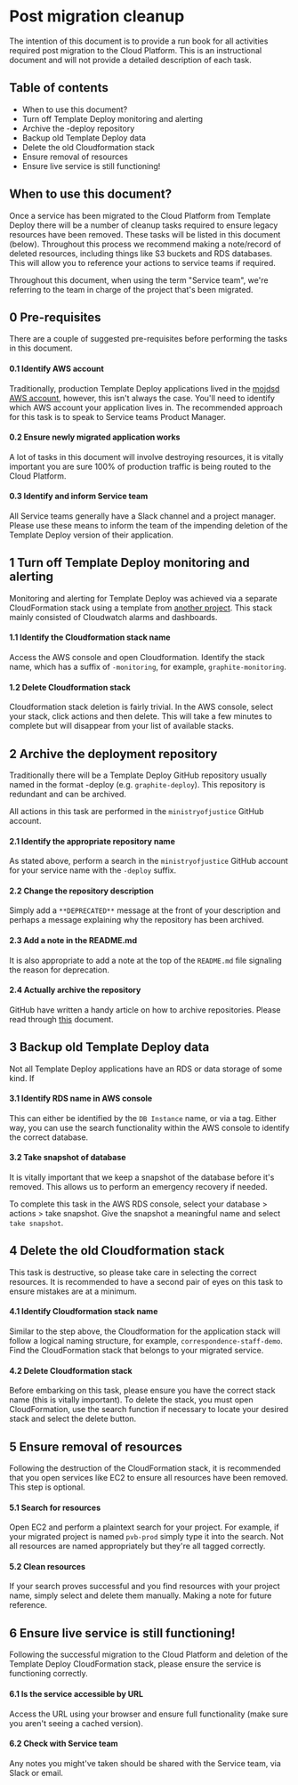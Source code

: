 # Post migration cleanup
The intention of this document is to provide a run book for all activities required post migration to the Cloud Platform. This is an instructional document and will not provide a detailed description of each task. 

## Table of contents
  - When to use this document?
  - Turn off Template Deploy monitoring and alerting
  - Archive the <service>-deploy repository
  - Backup old Template Deploy data
  - Delete the old Cloudformation stack
  - Ensure removal of resources
  - Ensure live service is still functioning!

## When to use this document?
Once a service has been migrated to the Cloud Platform from Template Deploy there will be a number of cleanup tasks required to ensure legacy resources have been removed. These tasks will be listed in this document (below). Throughout this process we recommend making a note/record of deleted resources, including things like S3 buckets and RDS databases. This will allow you to reference your actions to service teams if required.

Throughout this document, when using the term "Service team", we're referring to the team in charge of the project that's been migrated.

## 0 Pre-requisites
There are a couple of suggested pre-requisites before performing the tasks in this document.

#### 0.1 Identify AWS account
Traditionally, production Template Deploy applications lived in the [mojdsd AWS account](https://mojdsd.signin.aws.amazon.com/console), however, this isn't always the case. You'll need to identify which AWS account your application lives in. The recommended approach for this task is to speak to Service teams Product Manager.

#### 0.2 Ensure newly migrated application works
A lot of tasks in this document will involve destroying resources, it is vitally important you are sure 100% of production traffic is being routed to the Cloud Platform. 

#### 0.3 Identify and inform Service team
All Service teams generally have a Slack channel and a project manager. Please use these means to inform the team of the impending deletion of the Template Deploy version of their application. 

## 1 Turn off Template Deploy monitoring and alerting
Monitoring and alerting for Template Deploy was achieved via a separate CloudFormation stack using a template from [another project](https://github.com/ministryofjustice/MOJ-Service-Catalog/blob/master/submodules/cloudwatch-legacy-monitoring.template). This stack mainly consisted of Cloudwatch alarms and dashboards.

#### 1.1 Identify the Cloudformation stack name
Access the AWS console and open Cloudformation. Identify the stack name, which has a suffix of `-monitoring`, for example, `graphite-monitoring`.

#### 1.2 Delete Cloudformation stack
Cloudformation stack deletion is fairly trivial. In the AWS console, select your stack, click actions and then delete. This will take a few minutes to complete but will disappear from your list of available stacks. 

## 2 Archive the deployment repository
Traditionally there will be a Template Deploy GitHub repository usually named in the format <service>-deploy (e.g. `graphite-deploy`). This repository is redundant and can be archived.

All actions in this task are performed in the `ministryofjustice` GitHub account. 

#### 2.1 Identify the appropriate repository name
As stated above, perform a search in the `ministryofjustice` GitHub account for your service name with the `-deploy` suffix.

#### 2.2 Change the repository description
Simply add a `**DEPRECATED**` message at the front of your description and perhaps a message explaining why the repository has been archived. 

#### 2.3 Add a note in the README.md
It is also appropriate to add a note at the top of the `README.md` file signaling the reason for deprecation. 

#### 2.4 Actually archive the repository
GitHub have written a handy article on how to archive repositories. Please read through [this](https://help.github.com/en/articles/archiving-repositories) document.

## 3 Backup old Template Deploy data
Not all Template Deploy applications have an RDS or data storage of some kind. If 

#### 3.1 Identify RDS name in AWS console
This can either be identified by the `DB Instance` name, or via a tag. Either way, you can use the search functionality within the AWS console to identify the correct database. 

#### 3.2 Take snapshot of database
It is vitally important that we keep a snapshot of the database before it's removed. This allows us to perform an emergency recovery if needed.

To complete this task in the AWS RDS console, select your database > actions > take snapshot. Give the snapshot a meaningful name and select `take snapshot`.

## 4 Delete the old Cloudformation stack
This task is destructive, so please take care in selecting the correct resources. It is recommended to have a second pair of eyes on this task to ensure mistakes are at a minimum.

#### 4.1 Identify Cloudformation stack name
Similar to the step above, the Cloudformation for the application stack will follow a logical naming structure, for example, `correspondence-staff-demo`. Find the CloudFormation stack that belongs to your migrated service.

#### 4.2 Delete Cloudformation stack
Before embarking on this task, please ensure you have the correct stack name (this is vitally important). To delete the stack, you must open CloudFormation, use the search function if necessary to locate your desired stack and select the delete button.

## 5 Ensure removal of resources
Following the destruction of the CloudFormation stack, it is recommended that you open services like EC2 to ensure all resources have been removed. This step is optional.

#### 5.1 Search for resources
Open EC2 and perform a plaintext search for your project. For example, if your migrated project is named `pvb-prod` simply type it into the search. Not all resources are named appropriately but they're all tagged correctly. 

#### 5.2 Clean resources
If your search proves successful and you find resources with your project name, simply select and delete them manually. Making a note for future reference. 

## 6 Ensure live service is still functioning!
Following the successful migration to the Cloud Platform and deletion of the Template Deploy CloudFormation stack, please ensure the service is functioning correctly.

#### 6.1 Is the service accessible by URL
Access the URL using your browser and ensure full functionality (make sure you aren't seeing a cached version).  

#### 6.2 Check with Service team
Any notes you might've taken should be shared with the Service team, via Slack or email.
